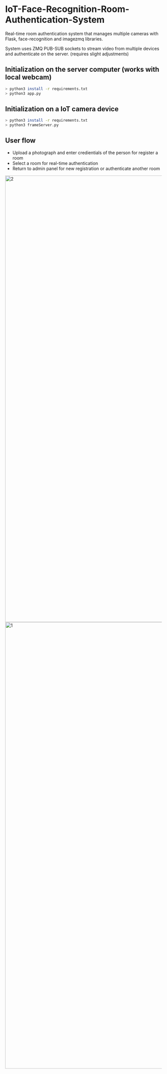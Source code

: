 # IoT-Face-Recognition-Room-Authentication-System

Real-time room authentication system that manages multiple cameras with Flask, face-recognition and imagezmq libraries.

System uses ZMQ PUB-SUB sockets to stream video from multiple devices and authenticate on the server. (requires slight adjustments)

## Initialization on the server computer (works with local webcam)
```bash
> python3 install -r requirements.txt
> python3 app.py
```

## Initialization on a IoT camera device
```bash
> python3 install -r requirements.txt
> python3 frameServer.py
```

## User flow

* Upload a photograph and enter credientials of the person for register a room
* Select a room for real-time authentication
* Return to admin panel for new registration or authenticate another room

<img width="1433" alt="2" src="https://user-images.githubusercontent.com/89805772/210205596-d9d5215d-4093-4ee1-a7d8-9cba2940346b.png">

<img width="1433" alt="1" src="https://user-images.githubusercontent.com/89805772/210205620-768bfb94-2214-46ba-874c-467202e8e2a8.png">
